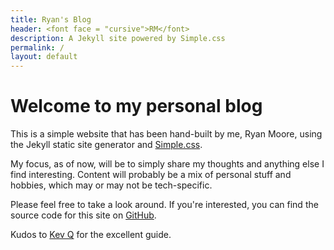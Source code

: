 ```yaml
---
title: Ryan's Blog
header: <font face = "cursive">RM</font>
description: A Jekyll site powered by Simple.css
permalink: /
layout: default
---
```


# Welcome to my personal blog

This is a simple website that has been hand-built by me, Ryan Moore, using the Jekyll static site generator and [Simple.css](https://simplecss.org ).

My focus, as of now, will be to simply share my thoughts and anything else I find
interesting. Content will probably be a mix of personal stuff and hobbies, which
may or may not be tech-specific.

Please feel free to take a look around. If you're interested, you can find the source code for this site on [GitHub](https://github.com/RMoore35/jekyll-simple.css).

Kudos to [Kev Q](https://kevq.uk/how-to-build-jekyll-site-simple-css/) for the excellent
guide.
